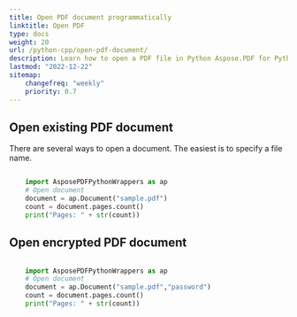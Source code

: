 ```yaml
---
title: Open PDF document programmatically
linktitle: Open PDF
type: docs
weight: 20
url: /python-cpp/open-pdf-document/
description: Learn how to open a PDF file in Python Aspose.PDF for Python via C++ library. You can open existing PDF, document from stream, and encrypted PDF document.
lastmod: "2022-12-22"
sitemap:
    changefreq: "weekly"
    priority: 0.7
---
```


## Open existing PDF document

There are several ways to open a document. The easiest is to specify a file name.

```python

    import AsposePDFPythonWrappers as ap
    # Open document
    document = ap.Document("sample.pdf")
    count = document.pages.count()
    print("Pages: " + str(count))
```

## Open encrypted PDF document

```python

    import AsposePDFPythonWrappers as ap
    # Open document
    document = ap.Document("sample.pdf","password")
    count = document.pages.count()
    print("Pages: " + str(count))
```
